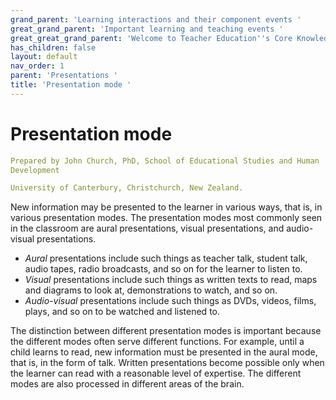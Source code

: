 ```yaml
---
grand_parent: 'Learning interactions and their component events '
great_grand_parent: 'Important learning and teaching events '
great_great_grand_parent: 'Welcome to Teacher Education''s Core Knowledge and Skills.'
has_children: false
layout: default
nav_order: 1
parent: 'Presentations '
title: 'Presentation mode '
---
```

# Presentation mode


```yaml
Prepared by John Church, PhD, School of Educational Studies and Human
Development

University of Canterbury, Christchurch, New Zealand.
```


New information may be presented to the learner in various ways, that
is, in various presentation modes. The presentation modes most commonly
seen in the classroom are aural presentations, visual presentations, and
audio-visual presentations.

-   *Aural* presentations include such things as teacher talk, student
    talk, audio tapes, radio broadcasts, and so on for the learner to
    listen to.
-   *Visual* presentations include such things as written texts to read,
    maps and diagrams to look at, demonstrations to watch, and so on.
-   *Audio-visual* presentations include such things as DVDs, videos,
    films, plays, and so on to be watched and listened to.

The distinction between different presentation modes is important
because the different modes often serve different functions. For
example, until a child learns to read, new information must be presented
in the aural mode, that is, in the form of talk. Written presentations
become possible only when the learner can read with a reasonable level
of expertise. The different modes are also processed in different areas
of the brain.
